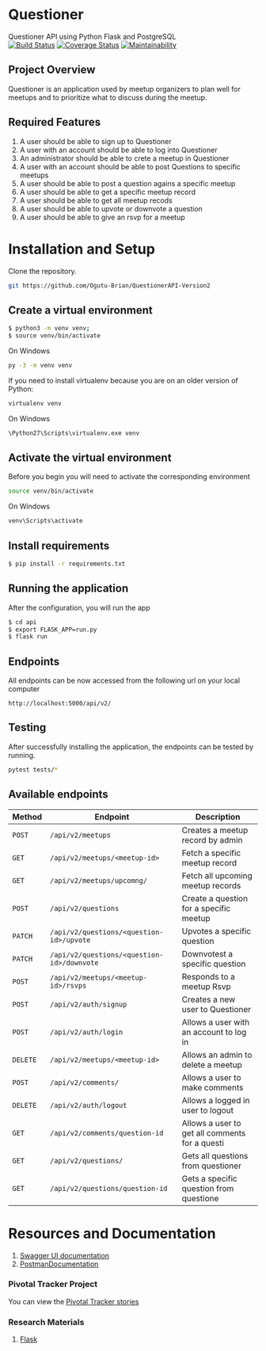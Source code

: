 # Questioner
Questioner API using Python Flask and PostgreSQL  
[![Build Status](https://travis-ci.com/Ogutu-Brian/QuestionerAPI-Version2.svg?branch=develop)](https://travis-ci.com/Ogutu-Brian/QuestionerAPI-Version2)
[![Coverage Status](https://coveralls.io/repos/github/Ogutu-Brian/QuestionerAPI-Version2/badge.svg?branch=develop)](https://coveralls.io/github/Ogutu-Brian/QuestionerAPI-Version2?branch=develop)
[![Maintainability](https://api.codeclimate.com/v1/badges/8689fc6f2c1aae58a9f4/maintainability)](https://codeclimate.com/github/Ogutu-Brian/QuestionerAPI-Version2/maintainability)   
## Project Overview
Questioner is an application used by meetup organizers to plan well for meetups and to prioritize what to discuss during the meetup.

## Required Features
1. A user should be able to sign up to Questioner 
2. A user with an account should be able to log into Questioner
3. An administrator should be able to crete a meetup in Questioner
4. A user with an account should be able to post Questions to specific meetups
5. A user should be able to post a question agains a specific meetup
6. A user should be able to get a specific meetup record
7. A user should be able to get all meetup recods
8. A user should be able to upvote or downvote a question
9. A user should be able to give an rsvp for a meetup

# Installation and Setup
Clone the repository.
```bash
git https://github.com/Ogutu-Brian/QuestionerAPI-Version2
```

## Create a virtual environment

```bash
$ python3 -m venv venv;
$ source venv/bin/activate
```
On Windows
```bash
py -3 -m venv venv
```
If you need to install virtualenv because you are on an older version of Python:
```bash
virtualenv venv
```
On Windows
```bash
\Python27\Scripts\virtualenv.exe venv
```

## Activate the virtual environment
Before you begin you will need to activate the corresponding environment
```bash
source venv/bin/activate
```
On Windows
```bash
venv\Scripts\activate
```

## Install requirements
```bash
$ pip install -r requirements.txt
```

## Running the application
After the configuration, you will run the app 
```bash
$ cd api
$ export FLASK_APP=run.py
$ flask run
```

## Endpoints
All endpoints can be now accessed from the following url on your local computer
```
http://localhost:5000/api/v2/
``````

## Testing
After successfully installing the application, the endpoints can be tested by running.
```bash
pytest tests/*
```

## Available endpoints
| Method        |  Endpoint                                   |  Description                                           |
| ------------- |  -------------                              |  -------------                                         |
| `POST`        | `/api/v2/meetups`                           |  Creates a meetup record by admin                      |
| `GET`         | `/api/v2/meetups/<meetup-id>`               |  Fetch a specific meetup record                        |
| `GET`         | `/api/v2/meetups/upcomng/`                  |  Fetch all upcoming meetup records                     |
| `POST`        | `/api/v2/questions`                         |  Create a question for a specific meetup               |
| `PATCH`       | `/api/v2/questions/<question-id>/upvote`    |  Upvotes a specific question                           |
| `PATCH`       | `/api/v2/questions/<question-id>/downvote`  |  Downvotest a specific question                        |
| `POST`        | `/api/v2/meetups/<meetup-id>/rsvps`         |  Responds to a meetup Rsvp                             |
| `POST`        | `/api/v2/auth/signup`                       |  Creates a new user to Questioner                      | 
| `POST`        | `/api/v2/auth/login`                        |  Allows a user with an account to log in               |
| `DELETE`      | `/api/v2/meetups/<meetup-id>`               |  Allows an admin to delete a meetup                    |
| `POST`        | `/api/v2/comments/`                         |  Allows a user to make comments                        |
| `DELETE`      | `/api/v2/auth/logout`                       |  Allows a logged in user to logout                     |
| `GET`         | `/api/v2/comments/question-id`              |  Allows a user to get all comments for a questi        |
| `GET`         | `/api/v2/questions/`                        |  Gets all questions from questioner                    |
| `GET`         | `/api/v2/questions/question-id`             |  Gets a specific question from questione               |
      
# Resources and Documentation
1. [Swagger UI documentation](http://questioner-api-v2.herokuapp.com/apidocs/) 
2. [PostmanDocumentation](https://documenter.getpostman.com/view/5179699/RznLHcQ2)

### Pivotal Tracker Project
You can view the [Pivotal Tracker stories](https://www.pivotaltracker.com/n/projects/2235331)

### Research Materials   

1. [Flask](http://flask.pocoo.org/docs/1.0/)
